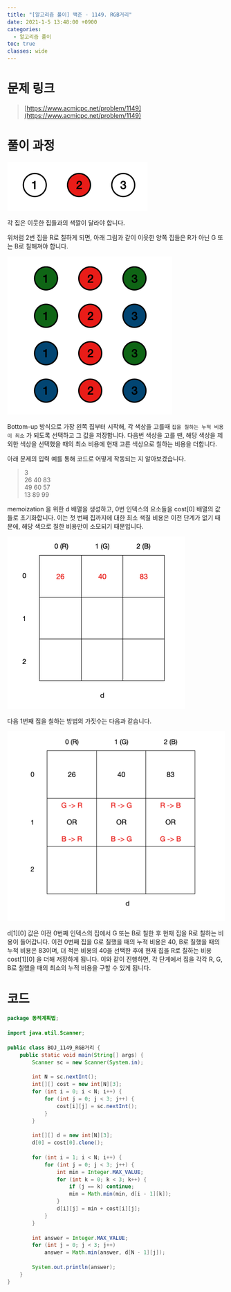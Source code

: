 ```yaml
---
title: "[알고리즘 풀이] 백준 - 1149. RGB거리"
date: 2021-1-5 13:48:00 +0900
categories:
  - 알고리즘 풀이
toc: true
classes: wide
---
```


# 문제 링크

> [https://www.acmicpc.net/problem/1149](https://www.acmicpc.net/problem/1149)

# 풀이 과정

![/assets/images/백준_1149_RGB거리1.png](/assets/images/백준_1149_RGB거리1.png)

각 집은 이웃한 집들과의 색깔이 달라야 합니다.

위처럼 2번 집을 R로 칠하게 되면, 아래 그림과 같이 이웃한 양쪽 집들은 R가 아닌 G 또는 B로 칠해져야 합니다.

![/assets/images/백준_1149_RGB거리2.png](/assets/images/백준_1149_RGB거리2.png)

Bottom-up 방식으로 가장 왼쪽 집부터 시작해, 각 색상을 고를때 `집을 칠하는 누적 비용이 최소` 가 되도록 선택하고 그 값을 저장합니다. 다음번 색상을 고를 땐, 해당 색상을 제외한 색상을 선택했을 때의 최소 비용에 현재 고른 색상으로 칠하는 비용을 더합니다.

아래 문제의 입력 예를 통해 코드로 어떻게 작동되는 지 알아보겠습니다.

> 3  
> 26 40 83  
> 49 60 57  
> 13 89 99

memoization 을 위한 d 배열을 생성하고, 0번 인덱스의 요소들을 cost[0] 배열의 값들로 초기화합니다. 이는 첫 번째 집까지에 대한 최소 색칠 비용은 이전 단계가 없기 때문에, 해당 색으로 칠한 비용만이 소모되기 때문입니다.

![/assets/images/백준_1149_RGB거리3.png](/assets/images/백준_1149_RGB거리3.png)

다음 1번째 집을 칠하는 방법의 가짓수는 다음과 같습니다.

![/assets/images/백준_1149_RGB거리4.png](/assets/images/백준_1149_RGB거리4.png)

d[1][0] 값은 이전 0번째 인덱스의 집에서 G 또는 B로 칠한 후 현재 집을 R로 칠하는 비용이 들어갑니다. 이전 0번째 집을 G로 칠했을 때의 누적 비용은 40, B로 칠했을 때의 누적 비용은 83이며, 더 적은 비용의 40을 선택한 후에 현재 집을 R로 칠하는 비용 cost[1][0] 을 더해 저장하게 됩니다. 이와 같이 진행하면, 각 단계에서 집을 각각 R, G, B로 칠했을 때의 최소의 누적 비용을 구할 수 있게 됩니다.

# 코드

```java
package 동적계획법;

import java.util.Scanner;

public class BOJ_1149_RGB거리 {
    public static void main(String[] args) {
        Scanner sc = new Scanner(System.in);

        int N = sc.nextInt();
        int[][] cost = new int[N][3];
        for (int i = 0; i < N; i++) {
            for (int j = 0; j < 3; j++) {
                cost[i][j] = sc.nextInt();
            }
        }

        int[][] d = new int[N][3];
        d[0] = cost[0].clone();

        for (int i = 1; i < N; i++) {
            for (int j = 0; j < 3; j++) {
                int min = Integer.MAX_VALUE;
                for (int k = 0; k < 3; k++) {
                    if (j == k) continue;
                    min = Math.min(min, d[i - 1][k]);
                }
                d[i][j] = min + cost[i][j];
            }
        }

        int answer = Integer.MAX_VALUE;
        for (int j = 0; j < 3; j++)
            answer = Math.min(answer, d[N - 1][j]);

        System.out.println(answer);
    }
}
```